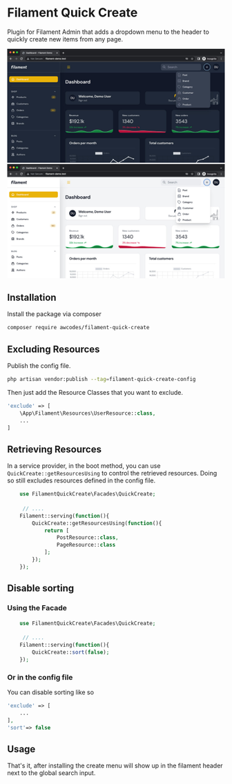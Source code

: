 # Filament Quick Create

Plugin for Filament Admin that adds a dropdown menu to the header to quickly create new items from any page.

![Screen shot of Filament quick create in use in dark mode](./images/screen-shot.jpg)
![Screen shot of Filament quick create in use in light mode](./images/screen-shot-light.jpg)

## Installation

Install the package via composer

```bash
composer require awcodes/filament-quick-create
```

## Excluding Resources

Publish the config file.

```bash
php artisan vendor:publish --tag=filament-quick-create-config
```

Then just add the Resource Classes that you want to exclude.

```php
'exclude' => [
    \App\Filament\Resources\UserResource::class,
    ...
]
```

## Retrieving Resources 

In a service provider, in the boot method, you can use ```QuickCreate::getResourcesUsing```  to control the retrieved resources. Doing so still excludes resources defined in the config file.
```php
    use FilamentQuickCreate\Facades\QuickCreate;

     // .... 
    Filament::serving(function(){
        QuickCreate::getResourcesUsing(function(){
            return [
                PostResource::class,
                PageResource::class
            ];
        });
    });
```

## Disable sorting

### Using the Facade
```php
    use FilamentQuickCreate\Facades\QuickCreate;

     // .... 
    Filament::serving(function(){
        QuickCreate::sort(false);
    });
```

### Or in the config file

You can disable sorting like so

```php
'exclude' => [
    ...
],
'sort'=> false
```


## Usage

That's it, after installing the create menu will show up in the filament header next to the global search input.
